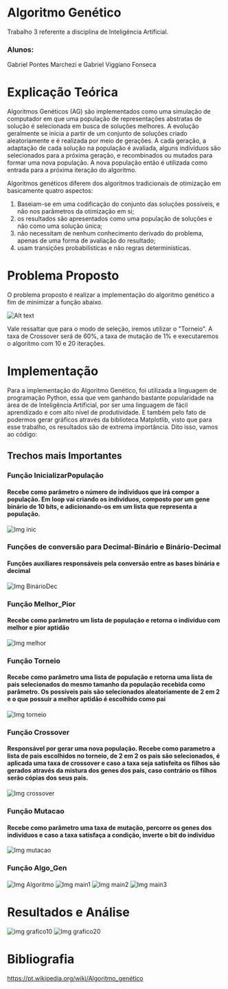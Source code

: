 # Algoritmo Genético
Trabalho 3 referente a disciplina de Inteligência Artificial.

### Alunos: 
Gabriel Pontes Marchezi e Gabriel Viggiano Fonseca

# Explicação Teórica
Algoritmos Genéticos (AG) são implementados como uma simulação de computador em que uma população de representações abstratas de solução é selecionada em busca de soluções melhores. A evolução geralmente se inicia a partir de um conjunto de soluções criado aleatoriamente e é realizada por meio de gerações. A cada geração, a adaptação de cada solução na população é avaliada, alguns indivíduos são selecionados para a próxima geração, e recombinados ou mutados para formar uma nova população. A nova população então é utilizada como entrada para a próxima iteração do algoritmo. 

Algoritmos genéticos diferem dos algoritmos tradicionais de otimização em basicamente quatro aspectos: 
1. Baseiam-se em uma codificação do conjunto das soluções possíveis, e não nos parâmetros da otimização em si;
2. os resultados são apresentados como uma população de soluções e não como uma solução única;
3. não necessitam de nenhum conhecimento derivado do problema, apenas de uma forma de avaliação do resultado;
4. usam transições probabilísticas e não regras determinísticas.

# Problema Proposto
O problema proposto é realizar a implementação do algoritmo genético a fim de minimizar a função abaixo.

![Alt text](https://github.com/gabrielviggiano/Trab03_IA_AG/blob/master/funcao2.png?raw=true "funcao algoritmo genetico")<br>

Vale ressaltar que para o modo de seleção, iremos utilizar o "Torneio".
A taxa de Crossover será de 60%, a taxa de mutação de 1% e executaremos o algoritmo com 10 e 20 iterações.
# Implementação
Para a implementação do Algoritmo Genético, foi utilizada a linguagem de programação Python, essa que vem ganhando bastante popularidade na área de de Inteligência Artificial, por ser uma linguagem de fácil aprendizado e com alto nível de produtividade. E também pelo fato de podermos gerar gráficos através da biblioteca Matplotlib, visto que para esse trabalho, os resultados são de extrema importância.
Dito isso, vamos ao código:



## Trechos mais Importantes


### Função InicializarPopulação
#### Recebe como parâmetro o número de indivíduos que irá compor a população. Em loop vai criando os indivíduos, composto por um gene binário de 10 bits, e adicionando-os em um lista que representa a população. 
![Img inic](https://github.com/gabrielviggiano/Trab03_IA_AG/blob/master/Imagens/img_inicializar.JPG?raw=true)
### Funções de conversão para Decimal-Binário e Binário-Decimal
#### Funções auxiliares responsáveis pela conversão entre as bases binária e decimal
![Img BinárioDec](https://github.com/gabrielviggiano/Trab03_IA_AG/blob/master/Imagens/img_BtDDtB.JPG?raw=true)
### Função Melhor_Pior
#### Recebe como parâmetro um lista de população e retorna o indivíduo com melhor e pior aptidão
![Img melhor](https://github.com/gabrielviggiano/Trab03_IA_AG/blob/master/Imagens/img_melhor_pior.JPG?raw=true)
### Função Torneio
#### Recebe como parâmetro uma lista de população e retorna uma lista de pais selecionados do mesmo tamanho da população recebida como parâmetro. Os possíveis pais são selecionados aleatoriamente de 2 em 2 e o que possuir a melhor aptidão é escolhido como pai
![Img torneio](https://github.com/gabrielviggiano/Trab03_IA_AG/blob/master/Imagens/img_torneio.JPG?raw=true)
### Função Crossover
#### Responsável por gerar uma nova população. Recebe como parametro a lista de pais escolhidos no torneio, de 2 em 2 os pais são selecionados, é aplicada uma taxa de crossover e caso a taxa seja satisfeita os filhos são gerados através da mistura dos genes dos pais, caso contrário os filhos serão cópias dos seus pais.
![Img crossover](https://github.com/gabrielviggiano/Trab03_IA_AG/blob/master/Imagens/img_crossover.JPG?raw=true)
### Função Mutacao
#### Recebe como parâmetro uma taxa de mutação, percorre os genes dos indivíduos e caso a taxa satisfaça a condição, inverte o bit do indivíduo
![Img mutacao](https://github.com/gabrielviggiano/Trab03_IA_AG/blob/master/Imagens/img_mutacao.JPG?raw=true)
### Função Algo_Gen
####
![Img Algoritmo](https://github.com/gabrielviggiano/Trab03_IA_AG/blob/master/Imagens/img_algogen.JPG?raw=true)
![Img main1](https://github.com/gabrielviggiano/Trab03_IA_AG/blob/master/Imagens/img_main1.JPG?raw=true)
![Img main2](https://github.com/gabrielviggiano/Trab03_IA_AG/blob/master/Imagens/img_main2.JPG?raw=true)
![Img main3](https://github.com/gabrielviggiano/Trab03_IA_AG/blob/master/Imagens/img_main3.JPG?raw=true)


# Resultados e Análise

![img grafico10](https://github.com/gabrielviggiano/Trab03_IA_AG/blob/master/Imagens/Grafico_10.png?raw=true)
![Img grafico20](https://github.com/gabrielviggiano/Trab03_IA_AG/blob/master/Imagens/Grafico_20.png?raw=true)

# Bibliografia
https://pt.wikipedia.org/wiki/Algoritmo_genético


